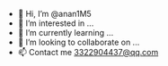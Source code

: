 - 👋 Hi, I’m @anan1M5
- 👀 I’m interested in ...
- 🌱 I’m currently learning ...
- 💞️ I’m looking to collaborate on ...
- 📫 Contact me 3322904437@qq.com

<!---
anan1M5/anan1M5 is a ✨ special ✨ repository because its `README.md` (this file) appears on your GitHub profile.
You can click the Preview link to take a look at your changes.
--->
